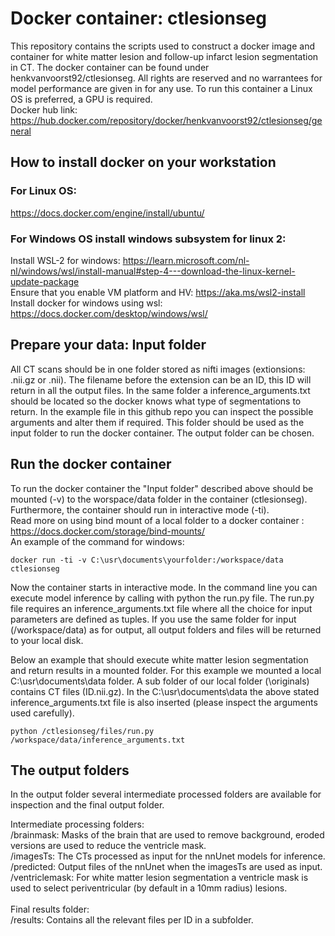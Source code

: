 # Docker container: ctlesionseg
This repository contains the scripts used to construct a docker image and container for white matter lesion and follow-up infarct lesion segmentation in CT. The docker container can be found under henkvanvoorst92/ctlesionseg. All rights are reserved and no warrantees for model performance are given in for any use. To run this container a Linux OS is preferred, a GPU is required.\
Docker hub link:  https://hub.docker.com/repository/docker/henkvanvoorst92/ctlesionseg/general

## How to install docker on your workstation
### For Linux OS:
https://docs.docker.com/engine/install/ubuntu/

### For Windows OS install windows subsystem for linux 2: 
Install WSL-2 for windows: https://learn.microsoft.com/nl-nl/windows/wsl/install-manual#step-4---download-the-linux-kernel-update-package
\
Ensure that you enable VM platform and HV: https://aka.ms/wsl2-install
\
Install docker for windows using wsl: https://docs.docker.com/desktop/windows/wsl/

## Prepare your data: Input folder
All CT scans should be in one folder stored as nifti images (extionsions: .nii.gz or .nii). The filename before the extension can be an ID, this ID will return in all the output files. In the same folder a inference_arguments.txt should be located so the docker knows what type of segmentations to return. In the example file in this github repo you can inspect the possible arguments and alter them if required. This folder should be used as the input folder to run the docker container. The output folder can be chosen.

## Run the docker container
To run the docker container the "Input folder" described above should be mounted (-v) to the worspace/data folder in the container (ctlesionseg). Furthermore, the container should run in interactive mode (-ti). 
\
Read more on using bind mount of a local folder to a docker container :  https://docs.docker.com/storage/bind-mounts/
\
An example of the command for windows:

```
docker run -ti -v C:\usr\documents\yourfolder:/workspace/data ctlesionseg
```

Now the container starts in interactive mode. In the command line you can execute model inference by calling with python the run.py file. The run.py file requires an inference_arguments.txt file where all the choice for input parameters are defined as tuples. If you use the same folder for input (/workspace/data) as for output, all output folders and files will be returned to your local disk.

Below an example that should execute white matter lesion segmentation and return results in a mounted folder. For this example we mounted a local C:\usr\documents\data folder. A sub folder of our local folder (\originals) contains CT files (ID.nii.gz). In the C:\usr\documents\data the above stated inference_arguments.txt file is also inserted (please inspect the arguments used carefully).

```
python /ctlesionseg/files/run.py /workspace/data/inference_arguments.txt
```

## The output folders
In the output folder several intermediate processed folders are available for inspection and the final output folder. 

Intermediate processing folders:\
/brainmask: Masks of the brain that are used to remove background, eroded versions are used to reduce the ventricle mask.\
/imagesTs: The CTs processed as input for the nnUnet models for inference.\
/predicted: Output files of the nnUnet when the imagesTs are used as input.\
/ventriclemask: For white matter lesion segmentation a ventricle mask is used to select periventricular (by default in a 10mm radius) lesions.\
\
Final results folder:\
/results: Contains all the relevant files per ID in a subfolder.



